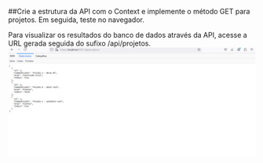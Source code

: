 ##Crie a estrutura da API com o Context e implemente o método GET para projetos. Em seguida, teste no navegador.

Para visualizar os resultados do banco de dados através da API, acesse a URL gerada seguida do sufixo /api/projetos.
![Texto Alternativo](https://github.com/diegobrl/api-context-metodo-get/blob/main/screenshot/001.png)
